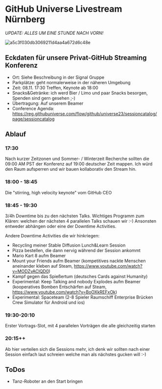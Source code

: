 # GitHub Universe Livestream Nürnberg

_UPDATE: ALLES UM EINE STUNDE NACH VORN!_


![a5c3f030db3069211d4aa4a672d6c48e](https://github.com/codingkrabbe/wir-haben-eine-konferenz-zu-hause/assets/34913588/4c91ddf6-0154-4b46-b519-041e6455bf66)

## Eckdaten für unsere Privat-GitHub Streaming Konferenz

- Ort: Siehe Beschreibung in der Signal Gruppe
- Parkplätze: geht normalerweise in der näheren Umgebung
- Zeit: 08.11. 17:30 Treffen, Keynote ab 18:00
- Snacks&Getränke: ich werd Bier / Limo und paar Snacks besorgen, Spenden sind gern gesehen ;-)
- Übertragung: Auf unserem Beamer
- Conference Agenda: https://reg.githubuniverse.com/flow/github/universe23/sessioncatalog/page/sessioncatalog

## Ablauf

### 17:30 
Nach kurzer Zeitzonen und Sommer- / Winterzeit Recherche sollten die 09:00 AM PST der Konferenz auf 19:00 deutscher Zeit mappen.
Ich würd den Raum aufsperren und wir bauen kollaborativ den Stream hin.

### 18:00 - 18:45

Die "stirring, high velocity keynote" vom GitHub CEO

### 18:45 - 19:30

3/4h Downtime bis zu den nächsten Talks. 
Wichtiges Programm zum Klären: welchen der nächsten 4 parallelen Talks schauen wir :-)
Ansonsten entweder abhängen oder eine der Downtime Activities.

Andere Downtime Activities die wir hinkriegen:
- Recycling meiner Stable Diffusion Lunch&Learn Session
- Pizza bestellen, die dann nervig während der Session ankommt
- Mario Kart 8 aufm Beamer
- Mount your Friends aufm Beamer (kompetitives nackte Menschen aneinander kleben auf Steam, https://www.youtube.com/watch?v=MODZvACIQD0)
- Kampf gegen das Spießertum (deutsches Cards against Humanity)
- Experimental: Keep Talking and nobody Explodes aufm Beamer (kooperatives Bomben Entschärfen auf Steam, https://www.youtube.com/watch?v=BoOXkREFxOk)
- Experimental: Spaceteam (2-8 Spieler Raumschiff Enterprise Brücken Crew Simulator für Android und ios)

### 19:30-20:10

Erster Vortrags-Slot, mit 4 parallelen Vorträgen die alle gleichzeitig starten

### 20:15++

Ab hier verteilen sich die Sessions mehr, ich denk wir sollten nach einer Session einfach laut schreien welche man als nächstes gucken will :-)

## ToDos

- Tanz-Roboter an den Start bringen
